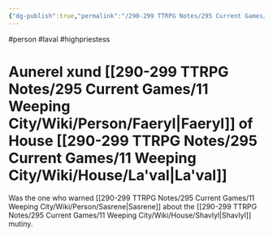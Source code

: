 ```yaml
---
{"dg-publish":true,"permalink":"/290-299 TTRPG Notes/295 Current Games/11 Weeping City/Wiki/Person/Aunerel/"}
---
```



#person #laval #highpriestess 

# Aunerel xund [[290-299 TTRPG Notes/295 Current Games/11 Weeping City/Wiki/Person/Faeryl\|Faeryl]] of House [[290-299 TTRPG Notes/295 Current Games/11 Weeping City/Wiki/House/La'val\|La'val]]

Was the one who warned [[290-299 TTRPG Notes/295 Current Games/11 Weeping City/Wiki/Person/Sasrene\|Sasrene]] about the [[290-299 TTRPG Notes/295 Current Games/11 Weeping City/Wiki/House/Shavlyl\|Shavlyl]] mutiny.